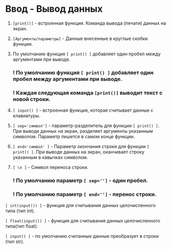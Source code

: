 # Ввод - Вывод данных  

1. `[print()]` - встроенная функция. Команда вывода (печати) данных на экран.
   
3. `[Аргументы/параметры]` - Данные внесенные в круглые скобки функции.
   
5. По умолчанию функция `[ print() ]` добавляет один пробел между аргументами при выводе.

      ### ! По умолчанию функция `[ print() ]` добавляет один пробел между аргументами при выводе.
      ### ! Каждая следующая команда `[print()]` выводит текст с новой строки.

7. `[ input() ]` - встроенная функция, которая считывает данные с клавиатуры.
   
9. `[ sep='символ']` - параметр-разделитель для функции `[ print() ]`. При выводе данных на экран, разделяет аргументы указанным символом. Параметр пишется в самом конце функции.
    
11. `[ end='символ' ]` - Параметр окончания строки для функции `[ print() ]`. При выводе данных на экран, оканчивает строку указанным в кавычках символом.

13. `[ \n ]` - Символ переноса строки.

       ### ! По умолчанию параметр `[ sep='']` - один пробел.
       ### ! По умолчанию параметр `[ end='']` - перенос строки.

`[ int(input()) ]` - функция для считывания данных целочисленного типа (тип int).

`[ float(input()) ]` - функция для считывания данных целочисленного типа(тип float).

`[ input() ]` - по умолчанию считанные данные преобразует в строки (тип str).
